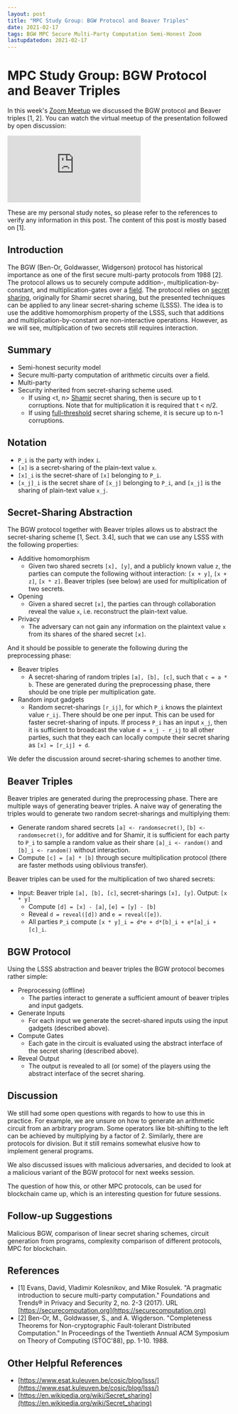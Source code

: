 ```yaml
---
layout: post
title: "MPC Study Group: BGW Protocol and Beaver Triples"
date: 2021-02-17
tags: BGW MPC Secure Multi-Party Computation Semi-Honest Zoom
lastupdatedon: 2021-02-17
---
```


# MPC Study Group: BGW Protocol and Beaver Triples

In this week's [Zoom Meetup](zoom-secure-multi-party-computation-study-group) we discussed the BGW protocol and Beaver triples [1, 2].
You can watch the virtual meetup of the presentation followed by open discussion:

<div class="youtube-container">
<iframe src="https://www.youtube.com/embed/z63EYgZT054" frameborder="0" allow="accelerometer; autoplay; clipboard-write; encrypted-media; gyroscope; picture-in-picture" allowfullscreen class="youtube-iframe"></iframe>
</div>

These are my personal study notes, so please refer to the references to verify any information in this post. The content of this post is mostly based on [1].

## Introduction
The BGW (Ben-Or, Goldwasser, Widgerson) protocol has historical importance as one of the first secure multi-party protocols from 1988 [2].
The protocol allows us to securely compute addition-, multiplication-by-constant, and multiplication-gates over a [field](https://en.wikipedia.org/wiki/Field_(mathematics)).
The protocol relies on [secret sharing](https://en.wikipedia.org/wiki/Secret_sharing), originally for Shamir secret sharing, but the presented techniques can be applied to any linear secret-sharing scheme (LSSS).
The idea is to use the additive homomorphism property of the LSSS, such that additions and multiplication-by-constant are non-interactive operations.
However, as we will see, multiplication of two secrets still requires interaction.

## Summary
* Semi-honest security model
* Secure multi-party computation of arithmetic circuits over a field.
* Multi-party
* Security inherited from secret-sharing scheme used.
  * If using <t, n> [Shamir](https://en.wikipedia.org/wiki/Shamir%27s_Secret_Sharing) secret sharing, then is secure up to t corruptions. Note that for multiplication it is required that t < n/2.
  * If using [full-threshold](https://en.wikipedia.org/wiki/Secret_sharing#t_=_n) secret sharing scheme, it is secure up to n-1 corruptions.

## Notation
* `P_i` is the party with index `i`.
* `[x]` is a secret-sharing of the plain-text value `x`.
* `[x]_i` is the secret-share of `[x]` belonging to `P_i`.
* `[x_j]_i` is the secret share of `[x_j]` belonging to `P_i`, and `[x_j]` is the sharing of plain-text value `x_j`.
<!-- * Sometimes we omit writing the index if it is clear from context, for example, `[z] = [x] + [y]` could imply that every party `P_i` locally computes `[z]_i = [x]_i + [y]_i` -->

## Secret-Sharing Abstraction
The BGW protocol together with Beaver triples allows us to abstract the secret-sharing scheme [1, Sect. 3.4], such that we can use any LSSS with the following properties:
* Additive homomorphism
  * Given two shared secrets `[x], [y]`, and a publicly known value `z`, the parties can compute the following without interaction: `[x + y]`, `[x + z]`, `[x * z]`. Beaver triples (see below) are used for multiplication of two secrets.
* Opening
  * Given a shared secret `[x]`, the parties can through collaboration reveal the value `x`, i.e. reconstruct the plain-text value.
* Privacy
  * The adversary can not gain any information on the plaintext value `x` from its shares of the shared secret `[x]`.

And it should be possible to generate the following during the preprocessing phase:
* Beaver triples
  * A secret-sharing of random triples `[a], [b], [c]`, such that `c = a * b`. These are generated during the preprocessing phase, there should be one triple per multiplication gate.
* Random input gadgets
  * Random secret-sharings `[r_ij]`, for which `P_i` knows the plaintext value `r_ij`.
  There should be one per input.
  This can be used for faster secret-sharing of inputs.
  If process `P_i` has an input `x_j`, then it is sufficient to broadcast the value `d = x_j - r_ij` to all other parties, such that they each can locally compute their secret sharing as `[x] = [r_ij] + d`.

We defer the discussion around secret-sharing schemes to another time.

## Beaver Triples
Beaver triples are generated during the preprocessing phase.
There are multiple ways of generating beaver triples.
A naive way of generating the triples would to generate two random secret-sharings and multiplying them:
* Generate random shared secrets `[a] <- randomsecret()`, `[b] <- randomsecret()`, for additive and for Shamir, it is sufficient for each party to `P_i` to sample a random value as their share `[a]_i <- random()` and `[b]_i <- random()` without interaction.
* Compute `[c] = [a] * [b]` through secure multiplication protocol (there are faster methods using oblivious transfer).

Beaver triples can be used for the multiplication of two shared secrets:
* Input: Beaver triple `[a], [b], [c]`, secret-sharings `[x], [y]`. Output: `[x * y]`
  * Compute `[d] = [x] - [a]`, `[e] = [y] - [b]`
  * Reveal `d = reveal([d])` and `e = reveal([e])`.
  * All parties `P_i` compute `[x * y]_i = d*e + d*[b]_i + e*[a]_i + [c]_i`.

## BGW Protocol
Using the LSSS abstraction and beaver triples the BGW protocol becomes rather simple:
* Preprocessing (offline)
  * The parties interact to generate a sufficient amount of beaver triples and input gadgets.
* Generate Inputs
  * For each input we generate the secret-shared inputs using the input gadgets (described above).
* Compute Gates
  * Each gate in the circuit is evaluated using the abstract interface of the secret sharing (described above).
* Reveal Output
  * The output is revealed to all (or some) of the players using the abstract interface of the secret sharing.

## Discussion
We still had some open questions with regards to how to use this in practice.
For example, we are unsure on how to generate an arithmetic circuit from an arbitrary program.
Some operators like bit-shifting to the left can be achieved by multiplying by a factor of 2. Similarly, there are protocols for division.
But it still remains somewhat elusive how to implement general programs.

We also discussed issues with malicious adversaries, and decided to look at a malicious variant of the BGW protocol for next weeks session.

The question of how this, or other MPC protocols, can be used for blockchain came up, which is an interesting question for future sessions.

## Follow-up Suggestions
Malicious BGW, comparison of linear secret sharing schemes, circuit generation from programs, complexity comparison of different protocols, MPC for blockchain.

## References
* [1] Evans, David, Vladimir Kolesnikov, and Mike Rosulek. "A pragmatic introduction to secure multi-party computation." Foundations and Trends® in Privacy and Security 2, no. 2-3 (2017). URL [https://securecomputation.org](https://securecomputation.org)
* [2] Ben-Or, M., Goldwasser, S., and A. Wigderson. "Completeness Theorems for Non-cryptographic Fault-tolerant Distributed Computation." In Proceedings of the Twentieth Annual ACM Symposium on Theory of Computing (STOC'88), pp. 1-10. 1988.

## Other Helpful References
* [https://www.esat.kuleuven.be/cosic/blog/lsss/](https://www.esat.kuleuven.be/cosic/blog/lsss/)
* [https://en.wikipedia.org/wiki/Secret_sharing](https://en.wikipedia.org/wiki/Secret_sharing)
